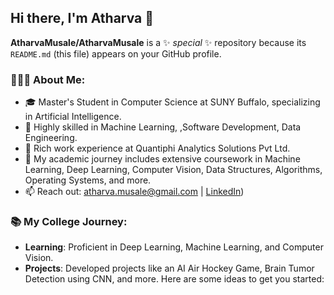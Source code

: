 ## Hi there, I'm Atharva 👋


**AtharvaMusale/AtharvaMusale** is a ✨ _special_ ✨ repository because its `README.md` (this file) appears on your GitHub profile.
### 👩🏻‍🎓 About Me:


- 🎓 Master's Student in Computer Science at SUNY Buffalo, specializing in Artificial Intelligence.
- 🚀 Highly skilled in Machine Learning, ,Software Development, Data Engineering.
- 💼 Rich work experience at Quantiphi Analytics Solutions Pvt Ltd.
- 🌱 My academic journey includes extensive coursework in Machine Learning, Deep Learning, Computer Vision, Data Structures, Algorithms, Operating Systems, and more.
- 📫 Reach out: [atharva.musale@gmail.com](mailto:atharva.musale@gmail.com) | [LinkedIn](https://www.linkedin.com/in/atharva-musale/))


### 📚 My College Journey:
- **Learning**: Proficient in Deep Learning, Machine Learning, and Computer Vision.
- **Projects**: Developed projects like an AI Air Hockey Game, Brain Tumor Detection using CNN, and more.
Here are some ideas to get you started:

